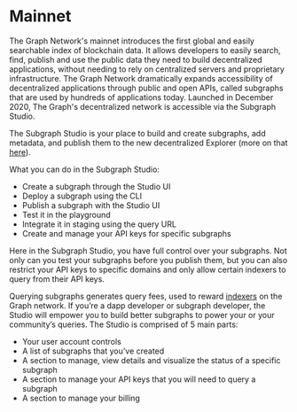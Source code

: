 # Mainnet

The Graph Network's mainnet introduces the first global and easily searchable index of blockchain data. It allows developers to easily search, find, publish and use the public data they need to build decentralized applications, without needing to rely on centralized servers and proprietary infrastructure. The Graph Network dramatically expands accessibility of decentralized applications through public and open APIs, called subgraphs that are used by hundreds of applications today. Launched in December 2020, The Graph's decentralized network is accessible via the Subgraph Studio.

The Subgraph Studio is your place to build and create subgraphs, add metadata, and publish them to the new decentralized Explorer (more on that [here](https://thegraph.com/docs/en/network/explorer/)).

What you can do in the Subgraph Studio:

* Create a subgraph through the Studio UI
* Deploy a subgraph using the CLI
* Publish a subgraph with the Studio UI
* Test it in the playground
* Integrate it in staging using the query URL
* Create and manage your API keys for specific subgraphs

Here in the Subgraph Studio, you have full control over your subgraphs. Not only can you test your subgraphs before you publish them, but you can also restrict your API keys to specific domains and only allow certain indexers to query from their API keys.

Querying subgraphs generates query fees, used to reward [indexers](https://thegraph.com/docs/en/network/indexing/) on the Graph network. If you’re a dapp developer or subgraph developer, the Studio will empower you to build better subgraphs to power your or your community’s queries. The Studio is comprised of 5 main parts:

* Your user account controls
* A list of subgraphs that you’ve created
* A section to manage, view details and visualize the status of a specific subgraph
* A section to manage your API keys that you will need to query a subgraph
* A section to manage your billing
